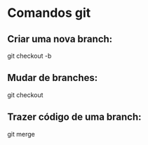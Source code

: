 # Comandos git

## Criar uma nova branch:

git checkout -b <numIssue-nome-da-issue>

## Mudar de branches:

git checkout <nome-da-BRANCH>

## Trazer código de uma branch:

git merge <nome-da-branch>